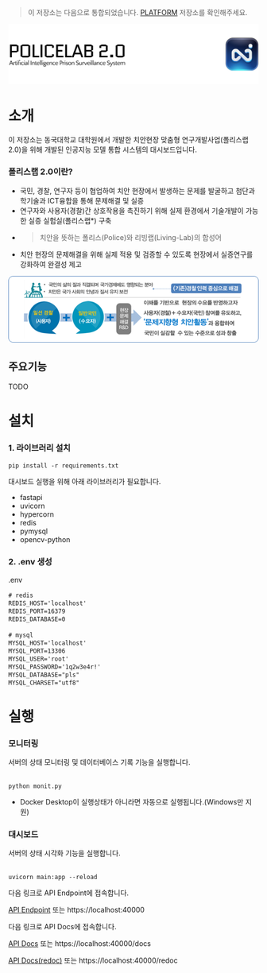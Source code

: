 > 이 저장소는 다음으로 통합되었습니다. [PLATFORM](https://github.com/DGU-PoliceLab/PLATFORM) 저장소를 확인해주세요.

![thumbnail](/resource/thumb.png)

# 소개

이 저장소는 동국대학교 대학원에서 개발한 치안현장 맞춤형 연구개발사업(폴리스랩 2.0)을 위해 개발된 인공지능 모델 통합 시스템의 대시보드입니다.

### 폴리스랩 2.0이란?

-   국민, 경찰, 연구자 등이 협업하여 치안 현장에서 발생하는 문제를 발굴하고 첨단과학기술과 ICT융합을 통해 문제해결 및 실증
-   연구자와 사용자(경찰)간 상호작용을 촉진하기 위해 실제 환경에서 기술개발이 가능한 실증 실험실(폴리스랩\*) 구축

*   > 치안을 뜻하는 폴리스(Police)와 리빙랩(Living-Lab)의 합성어

-   치안 현장의 문제해결을 위해 실제 적용 및 검증할 수 있도록 현장에서 실증연구를 강화하여 완결성 제고

![PoliceLab 2.0](/resource/introduction.png)

## 주요기능

TODO

# 설치

### 1. 라이브러리 설치

```
pip install -r requirements.txt
```

대시보드 실행을 위해 아래 라이브러리가 필요합니다.

-   fastapi
-   uvicorn
-   hypercorn
-   redis
-   pymysql
-   opencv-python

### 2. .env 생성

.env

```
# redis
REDIS_HOST='localhost'
REDIS_PORT=16379
REDIS_DATABASE=0

# mysql
MYSQL_HOST='localhost'
MYSQL_PORT=13306
MYSQL_USER='root'
MYSQL_PASSWORD='1q2w3e4r!'
MYSQL_DATABASE="pls"
MYSQL_CHARSET="utf8"
```

# 실행

### 모니터링

서버의 상태 모니터링 및 데이터베이스 기록 기능을 실행합니다.

```

python monit.py

```

-   Docker Desktop이 실행상태가 아니라면 자동으로 실행됩니다.(Windows만 지원)

### 대시보드

서버의 상태 시각화 기능을 실행합니다.

```

uvicorn main:app --reload

```

다음 링크로 API Endpoint에 접속합니다.

[API Endpoint](http://localhost:40000)
또는 https://localhost:40000

다음 링크로 API Docs에 접속합니다.

[API Docs](http://localhost:40000/docs)
또는 https://localhost:40000/docs

[API Docs(redoc)](http://localhost:40000/redoc)
또는 https://localhost:40000/redoc
